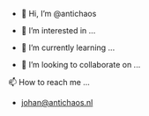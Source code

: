 - 👋 Hi, I’m @antichaos

- 👀 I’m interested in ...

- 🌱 I’m currently learning ...

- 💞️ I’m looking to collaborate on ...

📫 How to reach me ...
- johan@antichaos.nl


<!---
antichaos/antichaos is a ✨ special ✨ repository because its `README.md` (this file) appears on your GitHub profile.
You can click the Preview link to take a look at your changes.
--->
